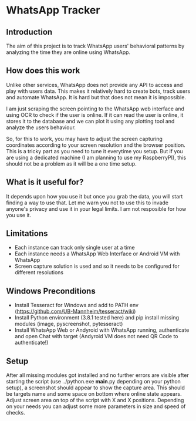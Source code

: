 # WhatsApp Tracker

## Introduction
The aim of this project is to track WhatsApp users' behavioral patterns by analyzing the time they are online using WhatsApp.

## How does this work
Unlike other services, WhatsApp does not provide any API to access and play with users data. This makes it relatively hard to create bots, track users and automate WhatsApp. It is hard but that does not mean it is impossible.

I am just scraping the screen pointing to the WhatsApp web interface and using OCR to check if the user is online. If it can read the user is online, it stores it to the database and we can plot it using any plotting tool and analyze the users behaviour.

So, for this to work, you may have to adjust the screen capturing coordinates according to your screen resolution and the browser position. This is a tricky part as you need to tune it everytime you setup. But if you are using a dedicated machine (I am planning to use my RaspberryPI), this should not be a problem as it will be a one time setup.

## What is it useful for?
It depends upon how you use it but once you grab the data, you will start finding a way to use that.
Let me warn you not to use this to invade anyone's privacy and use it in your legal limits. I am not resposible for how you use it.

## Limitations
- Each instance can track only single user at a time
- Each instance needs a WhatsApp Web Interface or Android VM with WhatsApp
- Screen capture solution is used and so it needs to be configured for different resolutions

## Windows Preconditions
 - Install Tesseract for Windows and add to PATH env (https://github.com/UB-Mannheim/tesseract/wiki)
 - Install Python environment (3.8.1 tested here) and pip install missing modules (image, pyscreenshot, pytesseract)
 - Install WhatsApp Web or Andyroid with WhatsApp running, authenticate and open Chat with target (Andyroid VM does not need QR Code to authenticate!)
 
 ## Setup
After all missing modules got installed and no further errors are visible after starting the script (use ../python.exe __main__.py depending on your python setup), a screenshot should appear to show the capture area. This should be targets name and some space on bottom where online state appears. Adjust screen area on top of the script with X and X positions. Depending on your needs you can adjust some more parameters in size and speed of checks.
